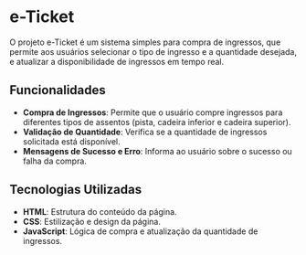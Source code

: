 # e-Ticket

O projeto e-Ticket é um sistema simples para compra de ingressos, que permite aos usuários selecionar o tipo de ingresso e a quantidade desejada, e atualizar a disponibilidade de ingressos em tempo real.

## Funcionalidades

- **Compra de Ingressos**: Permite que o usuário compre ingressos para diferentes tipos de assentos (pista, cadeira inferior e cadeira superior).
- **Validação de Quantidade**: Verifica se a quantidade de ingressos solicitada está disponível.
- **Mensagens de Sucesso e Erro**: Informa ao usuário sobre o sucesso ou falha da compra.

## Tecnologias Utilizadas

- **HTML**: Estrutura do conteúdo da página.
- **CSS**: Estilização e design da página.
- **JavaScript**: Lógica de compra e atualização da quantidade de ingressos.
